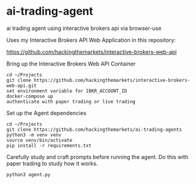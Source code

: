 # ai-trading-agent

ai trading agent using interactive brokers api via browser-use

Uses my Interactive Brokers API Web Application in this repository:

https://github.com/hackingthemarkets/interactive-brokers-web-api

Bring up the Interactive Brokers Web API Container

```
cd ~/Projects
git clone https://github.com/hackingthemarkets/interactive-brokers-web-api.git
set environment variable for IBKR_ACCOUNT_ID
docker-compose up
authenticate with paper trading or live trading
```

Set up the Agent dependencies

```
cd ~/Projects
git clone https://github.com/hackingthemarkets/ai-trading-agents
python3 -m venv venv
source venv/bin/activate
pip install -r requirements.txt
```

Carefully study and craft prompts before running the agent. Do this with paper trading to study how it works.

```
python3 agent.py
```

